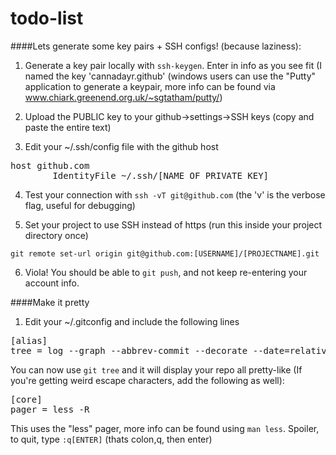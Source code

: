 # todo-list
####Lets generate some key pairs + SSH configs! (because laziness):

1. Generate a key pair locally with `ssh-keygen`. Enter in info as you see fit (I named the key 'cannadayr.github' (windows users can use the "Putty" application to generate a keypair, more info can be found via www.chiark.greenend.org.uk/~sgtatham/putty/)

2. Upload the PUBLIC key to your github->settings->SSH keys (copy and paste the entire text)

3. Edit your ~/.ssh/config file with the github host
<pre>
host github.com
        IdentityFile ~/.ssh/[NAME OF PRIVATE KEY]
</pre>
4. Test your connection with `ssh -vT git@github.com` (the 'v' is the verbose flag, useful for debugging)

5. Set your project to use SSH instead of https (run this inside your project directory once)

`git remote set-url origin git@github.com:[USERNAME]/[PROJECTNAME].git`

6. Viola! You should be able to `git push`, and not keep re-entering your account info.

####Make it pretty

1. Edit your ~/.gitconfig and include the following lines
<pre>
[alias]
tree = log --graph --abbrev-commit --decorate --date=relative --format=format:'%C(bold blue)%h%C(reset) - %C(bold green)(%ar)%C(reset) %C(white)%s%C(reset) %C(dim white)- %an%C(reset)%C(bold yellow)%d%C(reset)' --all
</pre>

You can now use `git tree` and it will display your repo all pretty-like
(If you're getting weird escape characters, add the following as well):
<pre>
[core]
pager = less -R 
</pre>

This uses the "less" pager, more info can be found using `man less`. Spoiler, to quit, type `:q[ENTER]` (thats colon,q, then enter)
